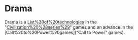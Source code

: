 # Drama

Drama is a [List%20of%20technologies](technology) in the "[Civilization%20%28series%29](Civilization)" games and an advance in the [Call%20to%20Power%20games]("Call to Power" games).
